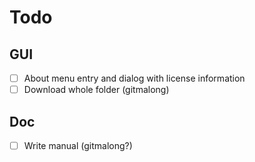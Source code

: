 # Todo

## GUI

- [ ] About menu entry and dialog with license information
- [ ] Download whole folder (gitmalong)

## Doc

- [ ] Write manual (gitmalong?)
